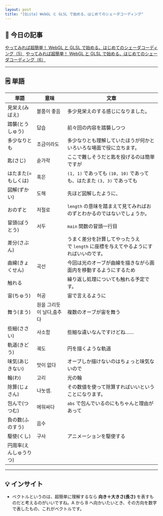```yaml
---
layout: post
title: "[Qiita] WebGL と GLSL で始める、はじめてのシェーダコーディング"
---
```


## 📖 今日の記事  
[やってみれば超簡単！ WebGL と GLSL で始める、はじめてのシェーダコーディング（5）](https://qiita.com/doxas/items/40898f7ec279b8ab5358)
[やってみれば超簡単！ WebGL と GLSL で始める、はじめてのシェーダコーディング（6）](https://qiita.com/doxas/items/00567758621bb506e584)

---

## 🗒️ 単語

| 単語           | 意味             | 文章                                                  |
| ------------ | -------------- | --------------------------------------------------- |
| 見栄え(みばえ)     | 볼품이 좋음         | 多少見栄えのする感じになりました。                                   |
| 踏襲(とうしゅう)    | 답습             | 前々回の内容を踏襲しつつ                                        |
| 多少なりとも       | 조금이라도          | 多少なりとも理解していたほうが何かといろいろな場面で役に立ちます。                   |
| 匙(さじ)        | 숟가락            | ここで難しそうだと匙を投げるのは簡単ですが                               |
| はたまた(=もしくは)  | 혹은             | `(1, 1)` であっても `(10, 10)` であっても、はたまた `(3, 3)` であっても |
| 図解(ずかい)      | 도해             | 先ほど図解したように、                                         |
| おのずと         | 저절로            | `length` の意味を踏まえて見てみればおのずとわかるのではないでしょうか。            |
| 冒頭(ぼうとう)     | 서두             | `main` 関数の冒頭一行目                                     |
| 差分(さぶん)      |                | うまく差分を計算してやったうえで `length` に座標を与えてやるようにすればいいのです。     |
| 曲線(きょくせん)    | 곡선             | 今回は光のオーブが曲線を描きながら画面内を移動するようにするため                    |
| 触れる          |                | 繰り返し処理についても触れる予定です。                                 |
| 宙(ちゅう)       | 허공             | 宙で言えるように                                            |
| 舞う(まう)       | 원을 그리듯이 날다,춤추다 | 複数のオーブが宙を舞う                                         |
| 些細(ささい)      | 사소함            | 些細な違いなんですけどね……                                      |
| 軌道(きどう)      | 궤도             | 円を描くような軌道                                           |
| 味気(あじきない)    | 맛이 없다          | オーブしか描けないのはちょっと味気ないので                               |
| 輪(わ)         | 고리             | 光の輪                                                 |
| 除算(じょさん)     | 나눗셈.           | その数値を使って除算すればいいということになります。                          |
| 包んで(つつむ)     | 에워싸다           | `abs` で包んでいるのにもちゃんと理由があって                           |
| 負の数(ふのすう)    | 음수             |                                                     |
| 駆使(くし)       | 구사             | アニメーションを駆使する                                        |
| 円周率(えんしゅうりつ) |                |                                                     |




---

## 💡 インサイト

- ベクトルというのは、超簡単に理解するなら **向き＋大きさ(長さ)** を表すものだと考えるのがいいですね。A から B へ向かいたいとき、その方向を数字で表したもの、これがベクトルです。
